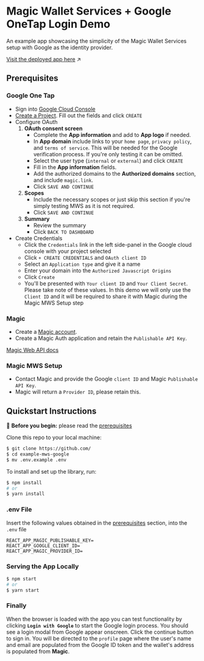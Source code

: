 # Magic Wallet Services + Google OneTap Login Demo

An example app showcasing the simplicity of the Magic Wallet Services setup with Google as the identity provider.

[Visit the deployed app here](https://) ↗

## Prerequisites

### Google One Tap

- Sign into [Google Cloud Console](https://console.cloud.google.com/)
- [Create a Project](https://console.cloud.google.com/projectcreate). Fill out the fields and click `CREATE`
- Configure OAuth
  1. **OAuth consent screen**
     - Complete the **App information** and add to **App logo** if needed.
     - In **App domain** include links to your `home page`, `privacy policy`, and `terms of service`. This will be needed for the Google verification process. If you're only testing it can be omitted.
     - Select the user type (`internal` or `external`) and click `CREATE`
     - Fill in the **App information** fields.
     - Add the authorized domains to the **Authorized domains** section, and include `magic.link`.
     - Click `SAVE AND CONTINUE`
  2. **Scopes**
     - Include the necessary scopes or just skip this section if you're simply testing MWS as it is not required.
     - Click `SAVE AND CONTINUE`
  3. **Summary**
     - Review the summary
     - Click `BACK TO DASHBOARD`
- Create Credentials
  - Click the `Credentials` link in the left side-panel in the Google cloud console with your project selected
  - Click `+ CREATE CREDENTIALS` and `OAuth client ID`
  - Select an `Application type` and give it a name
  - Enter your domain into the `Authorized Javascript Origins`
  - Click `Create`
  - You'll be presented with `Your client ID` and `Your Client Secret`. Please take note of these values. In this demo we will only use the `Client ID` and it will be required to share it with Magic during the Magic MWS Setup step

### Magic

- Create a [Magic account](https://magic.link/).
- Create a Magic Auth application and retain the `Publishable API Key`.

[Magic Web API docs](https://magic.link/docs/auth/api-reference/client-side-sdks/web)

### Magic MWS Setup

- Contact Magic and provide the Google `client ID` and Magic `Publishable API Key`.
- Magic will return a `Provider ID`, please retain this.

## Quickstart Instructions

🚨 **Before you begin:** please read the [prerequisites](#prerequisites)

Clone this repo to your local machine:

```bash
$ git clone https://github.com/
$ cd example-mws-google
$ mv .env.example .env
```

To install and set up the library, run:

```bash
$ npm install
# or
$ yarn install
```

### .env File

Insert the following values obtained in the [prerequisites](#prerequisites) section, into the `.env` file

```
REACT_APP_MAGIC_PUBLISHABLE_KEY=
REACT_APP_GOOGLE_CLIENT_ID=
REACT_APP_MAGIC_PROVIDER_ID=
```

### Serving the App Locally

```bash
$ npm start
# or
$ yarn start
```

### Finally

When the browser is loaded with the app you can test functionality by clicking **`Login with Google`** to start the Google login process. You should see a login modal from Google appear onscreen. Click the continue button to sign in. You will be directed to the `profile` page where the user's name and email are populated from the Google ID token and the wallet's address is populated from **Magic**.
